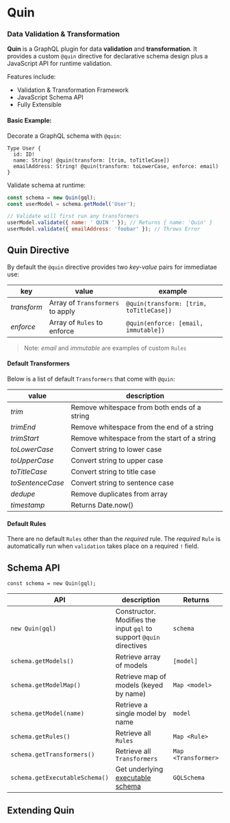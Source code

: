 # Quin

### Data Validation & Transformation

**Quin** is a GraphQL plugin for data **validation** and **transformation**. It provides a custom `@quin` directive for declarative schema design plus a JavaScript API for runtime validation.

Features include:
* Validation & Transformation Framework
* JavaScript Schema API
* Fully Extensible

#### Basic Example:

Decorate a GraphQL schema with `@quin`:

```gql
Type User {
  id: ID!
  name: String! @quin(transform: [trim, toTitleCase])
  emailAddress: String! @quin(transform: toLowerCase, enforce: email)
}
```

Validate schema at runtime:

```js
const schema = new Quin(gql);
const userModel = schema.getModel('User');

// Validate will first run any transformers
userModel.validate({ name: ' QUIN ' }); // Returns { name: 'Quin' }
userModel.validate({ emailAddress: 'foobar' }); // Throws Error
```

## Quin Directive

By default the `@quin` directive provides two *key-value* pairs for immediatae use:

| key | value | example
| - | - | - |
| *transform* | Array of `Transformers` to apply | `@quin(transform: [trim, toTitleCase])`
| *enforce* | Array of `Rules` to enforce | `@quin(enforce: [email, immutable])`

> Note: *email* and *immutable* are examples of custom `Rules`

#### Default Transformers

Below is a list of default `Transformers` that come with `@quin`:

| value | description
| - | - |
| *trim* | Remove whitespace from both ends of a string
| *trimEnd* | Remove whitespace from the end of a string
| *trimStart* | Remove whitespace from the start of a string
| *toLowerCase* | Convert string to lower case
| *toUpperCase* | Convert string to upper case
| *toTitleCase* | Convert string to title case
| *toSentenceCase* | Convert string to sentence case
| *dedupe* | Remove duplicates from array
| *timestamp* | Returns Date.now()

#### Default Rules

There are no default `Rules` other than the *required* rule. The *required* `Rule` is automatically run when `validation` takes place on a required `!` field.

## Schema API

```
const schema = new Quin(gql);
```

| API | description | Returns
| - | - | - |
| `new Quin(gql)` | Constructor. Modifies the input `gql` to support `@quin` directives | `schema`
| `schema.getModels()` | Retrieve array of models | `[model]`
| `schema.getModelMap()` | Retrieve map of models (keyed by name) | `Map <model>`
| `schema.getModel(name)` | Retrieve a single model by name | `model`
| `schema.getRules()` | Retrieve all `Rules` | `Map <Rule>`
| `schema.getTransformers()` | Retrieve all `Transformers` | `Map <Transformer>`
| `schema.getExecutableSchema()` | Get underlying [executable schema]() | `GQLSchema`


## Extending Quin

